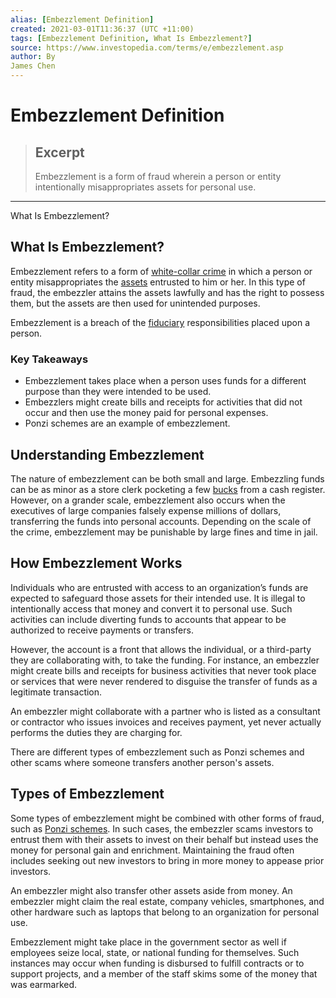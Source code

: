 ```yaml
---
alias: [Embezzlement Definition]
created: 2021-03-01T11:36:37 (UTC +11:00)
tags: [Embezzlement Definition, What Is Embezzlement?]
source: https://www.investopedia.com/terms/e/embezzlement.asp
author: By
James Chen
---
```


# Embezzlement Definition

> ## Excerpt
> Embezzlement is a form of fraud wherein a person or entity intentionally misappropriates assets for personal use.

---

What Is Embezzlement?
## What Is Embezzlement?

Embezzlement refers to a form of [white-collar crime](https://www.investopedia.com/terms/w/white-collar-crime.asp) in which a person or entity misappropriates the [assets](https://www.investopedia.com/terms/a/asset.asp) entrusted to him or her. In this type of fraud, the embezzler attains the assets lawfully and has the right to possess them, but the assets are then used for unintended purposes.

Embezzlement is a breach of the [fiduciary](https://www.investopedia.com/terms/f/fiduciary.asp) responsibilities placed upon a person.

### Key Takeaways

-   Embezzlement takes place when a person uses funds for a different purpose than they were intended to be used.
-   Embezzlers might create bills and receipts for activities that did not occur and then use the money paid for personal expenses.
-   Ponzi schemes are an example of embezzlement.

## Understanding Embezzlement

The nature of embezzlement can be both small and large. Embezzling funds can be as minor as a store clerk pocketing a few [bucks](https://www.investopedia.com/terms/b/buck.asp) from a cash register. However, on a grander scale, embezzlement also occurs when the executives of large companies falsely expense millions of dollars, transferring the funds into personal accounts. Depending on the scale of the crime, embezzlement may be punishable by large fines and time in jail.

## How Embezzlement Works

Individuals who are entrusted with access to an organization’s funds are expected to safeguard those assets for their intended use. It is illegal to intentionally access that money and convert it to personal use. Such activities can include diverting funds to accounts that appear to be authorized to receive payments or transfers.

However, the account is a front that allows the individual, or a third-party they are collaborating with, to take the funding. For instance, an embezzler might create bills and receipts for business activities that never took place or services that were never rendered to disguise the transfer of funds as a legitimate transaction.

An embezzler might collaborate with a partner who is listed as a consultant or contractor who issues invoices and receives payment, yet never actually performs the duties they are charging for.

There are different types of embezzlement such as Ponzi schemes and other scams where someone transfers another person's assets.

## Types of Embezzlement

Some types of embezzlement might be combined with other forms of fraud, such as [Ponzi schemes](https://www.investopedia.com/terms/p/ponzischeme.asp). In such cases, the embezzler scams investors to entrust them with their assets to invest on their behalf but instead uses the money for personal gain and enrichment. Maintaining the fraud often includes seeking out new investors to bring in more money to appease prior investors.

An embezzler might also transfer other assets aside from money. An embezzler might claim the real estate, company vehicles, smartphones, and other hardware such as laptops that belong to an organization for personal use.

Embezzlement might take place in the government sector as well if employees seize local, state, or national funding for themselves. Such instances may occur when funding is disbursed to fulfill contracts or to support projects, and a member of the staff skims some of the money that was earmarked.
